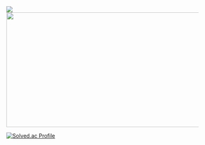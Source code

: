 <img src="https://capsule-render.vercel.app/api?type=wave&color=auto&height=300&section=header&text=capsule%20render&fontSize=90" />

<a href="https://www.gitanimals.org/en_US?utm_medium=image&utm_source=YeaJi5&utm_content=farm">
<img
  src="https://render.gitanimals.org/farms/YeaJi5"
  width="600"
  height="300"
/>
</a>


<br/>

[![Solved.ac Profile](http://mazassumnida.wtf/api/generate_badge?boj=dalpiecel7)](https://solved.ac/dalpiecel7)

</div>

